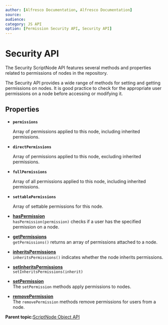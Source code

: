 ```yaml
---
author: [Alfresco Documentation, Alfresco Documentation]
source: 
audience: 
category: JS API
option: [Permission Security API, Security API]
---
```


# Security API

The Security ScriptNode API features several methods and properties related to permissions of nodes in the repository.

The Security API provides a wide range of methods for setting and getting permissions on nodes. It is good practice to check for the appropriate user permissions on a node before accessing or modifying it.

## Properties

-   **`permissions`**

    Array of permissions applied to this node, including inherited permissions.


-   **`directPermissions`**

    Array of permissions applied to this node, excluding inherited permissions.


-   **`fullPermissions`**

    Array of all permissions applied to this node, including inherited permissions.


-   **`settablePermissions`**

    Array of settable permissions for this node.


-   **[hasPermission](../references/API-JS-hasPermission.md)**  
`hasPermission(permission)` checks if a user has the specified permission on a node.
-   **[getPermissions](../references/API-JS-getPermissions.md)**  
`getPermissions()` returns an array of permissions attached to a node.
-   **[inheritsPermissions](../references/API-JS-inheritsPermissions.md)**  
`inheritsPermissions()` indicates whether the node inherits permissions.
-   **[setInheritsPermissions](../references/API-JS-setInheritsPermissions.md)**  
`setInheritsPermissions(inherit)`
-   **[setPermission](../references/API-JS-setPermission.md)**  
The `setPermission` methods apply permissions to nodes.
-   **[removePermission](../references/API-JS-removePermission.md)**  
The `removePermission` methods remove permissions for users from a node.

**Parent topic:**[ScriptNode Object API](../references/API-JS-ScriptNode.md)

